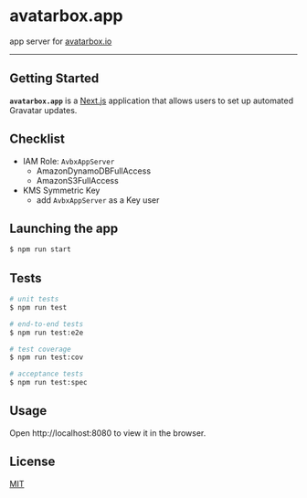 # avatarbox.app

app server for [avatarbox.io](https://avatarbox.io)

---

## Getting Started

**`avatarbox.app`** is a [Next.js](https://nextjs.org) application that allows users to set up automated Gravatar updates.

## Checklist

- IAM Role: `AvbxAppServer`
  - AmazonDynamoDBFullAccess
  - AmazonS3FullAccess
- KMS Symmetric Key
  - add `AvbxAppServer` as a Key user

## Launching the app

```bash
$ npm run start
```

## Tests

```bash
# unit tests
$ npm run test

# end-to-end tests
$ npm run test:e2e

# test coverage
$ npm run test:cov

# acceptance tests
$ npm run test:spec
```

## Usage

Open http://localhost:8080 to view it in the browser.

## License
[MIT](https://github.com/mrtillman/avatarbox.app/blob/main/LICENSE)